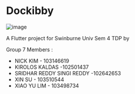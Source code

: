 # Dockibby
![image](https://user-images.githubusercontent.com/83268468/191113826-4465efc8-0875-44b2-bd9c-69721da20adb.png)


A Flutter project for Swinburne Univ Sem 4 TDP by

Group 7 Members : 

- NICK KIM - 103146619 
- KIROLOS KALDAS -102501437 
- SRIDHAR REDDY SINGI REDDY -102642653 
- XIN SU - 103510544 
- XIAO YU LIM - 103498734 
